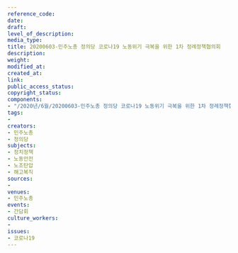 ```yaml
---
reference_code: 
date: 
draft: 
level_of_description: 
media_type: 
title: 20200603-민주노총 정의당 코로나19 노동위기 극복을 위한 1차 정례정책협의회
description: 
weight: 
modified_at: 
created_at: 
link: 
public_access_status: 
copyright_status: 
components:
- "/2020년/6월/20200603-민주노총 정의당 코로나19 노동위기 극복을 위한 1차 정례정책협의회/_DSC5852.jpg"
tags:
- 
creators:
- 민주노총
- 정의당
subjects:
- 정치정책
- 노동안전
- 노조탄압
- 해고복직
sources:
- 
venues:
- 민주노총
events:
- 간담회
culture_workers:
- 
issues:
- 코로나19
---
```

